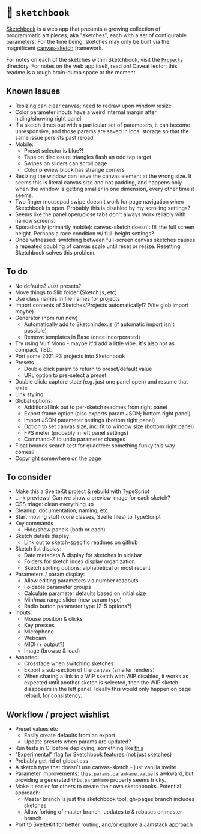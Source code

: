 # :notebook: `sketchbook`

[Sketchbook](https://sketchbook.flatpickles.com/) is a web app that presents a growing collection of programmatic art pieces, aka "sketches", each with a set of configurable parameters. For the time being, sketches may only be built via the magnificent [canvas-sketch](https://github.com/mattdesl/canvas-sketch) framework.

For notes on each of the sketches within Sketchbook, visit the [`Projects`](./src/Sketches/Projects/) directory. For notes on the web app itself, read on! Caveat lector: this readme is a rough brain-dump space at the moment.

## Known Issues

-   Resizing can clear canvas; need to redraw upon window resize
-   Color parameter inputs have a weird internal margin after hiding/showing right panel
-   If a sketch times out with a particular set of parameters, it can become unresponsive, and those params are saved in local storage so that the same issue persists past reload
-   Mobile:
    -   Preset selector is blue?!
    -   Taps on disclosure triangles flash an odd tap target
    -   Swipes on sliders can scroll page
    -   Color preview block has strange corners
-   Resizing the window can leave the canvas element at the wrong size. It seems this is literal canvas size and not padding, and happens only when the window is getting smaller in one dimension, every other time it seems.
-   Two finger mousepad swipe doesn't work for page navigation when Sketchbook is open. Probably this is disabled by my scrolling settings?
-   Seems like the panel open/close tabs don't always work reliably with narrow screens.
-   Sporadically (primarily mobile): canvas-sketch doesn't fill the full screen height. Perhaps a race condition w/ full-height settings?
-   Once witnessed: switching between full-screen canvas sketches causes a repeated doubling of canvas scale until reset or resize. Resetting Sketchbook solves this problem.

## To do

-   No defaults? Just presets?
-   Move things to $lib folder (Sketch.js, etc)
-   Use class names in file names for projects
-   Import contents of Sketches/Projects automatically!? (Vite glob import maybe)
-   Generator (npm run new)
    -   Automatically add to SketchIndex.js (if automatic import isn't possible)
    -   Remove templates in Base (once incorporated)
-   Try using Vulf Mono - maybe it'd add a little vibe. It's also not as compact, TBD.
-   Port some 2021 P3 projects into Sketchbook
-   Presets
    -   Double click param to return to preset/default value
    -   URL option to pre-select a preset
-   Double click: capture state (e.g. just one panel open) and resume that state
-   Link styling
-   Global options:
    -   Additional link out to per-sketch readmes from right panel
    -   Export frame option (also exports param JSON; bottom right panel)
    -   Import JSON parameter settings (bottom right panel)
    -   Option to set canvas size, inc. fit to window size (bottom right panel)
    -   FPS meter (probably in left panel settings)
    -   Command-Z to undo parameter changes
-   Float bounds search test for quadtree: something funky this way comes?
-   Copyright somewhere on the page

## To consider

-   Make this a SvelteKit project & rebuild with TypeScript
-   Link previews! Can we show a preview image for each sketch?
-   CSS triage: clean everything up
-   Cleanup: documentation, naming, etc.
-   Start moving stuff (core classes, Svelte files) to TypeScript
-   Key commands
    -   Hide/show panels (both or each)
-   Sketch details display
    -   Link out to sketch-specific readmes on github
-   Sketch list display:
    -   Date metadata & display for sketches in sidebar
    -   Folders for sketch index display organization
    -   Sketch sorting options: alphabetical or most recent
-   Parameters / param display:
    -   Allow editing parameters via number readouts
    -   Foldable parameter groups
    -   Calculate parameter defaults based on initial size
    -   Min/max range slider (new param type)
    -   Radio button parameter type (2-5 options?)
-   Inputs:
    -   Mouse position & clicks
    -   Key presses
    -   Microphone
    -   Webcam
    -   MIDI (+ output?)
    -   Image (browse & load)
-   Assorted:
    -   Crossfade when switching sketches
    -   Export a sub-section of the canvas (smaller renders)
    -   When sharing a link to a WIP sketch with WIP disabled, it works as expected until another sketch is selected, then the WIP sketch disappears in the left panel. Ideally this would only happen on page reload, for consistency.

## Workflow / project wishlist

-   Preset values etc
    -   Easily create defaults from an export
    -   Update presets when params are updated?
-   Run tests in CI before deploying, something like [this](https://medium.com/@jjzcru/building-a-ci-cd-pipeline-with-vercel-and-github-actions-f80d3a4a7de3)
-   "Experimental" flag for Sketchbook features (not just sketches)
-   Probably get rid of global.css
-   A sketch type that doesn't use canvas-sketch - just vanilla svelte
-   Parameter improvements: `this.params.paramName.value` is awkward, but providing a generated `this.paramName` property seems tricky.
-   Make it easier for others to create their own sketchbooks. Potential approach:
    -   Master branch is just the sketchbook tool, gh-pages branch includes sketches
    -   Allow forking of master branch, updates to & rebases on master branch
-   Port to SvelteKit for better routing, and/or explore a Jamstack approach
